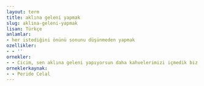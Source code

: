 ```yaml
---
layout: term
title: aklına geleni yapmak
slug: aklina-geleni-yapmak
lisan: Türkçe
anlamlar:
- her istediğini önünü sonunu düşünmeden yapmak
ozellikler:
- - ''
ornekler:
- - Cicim, sen aklına geleni yapıyorsun daha kahvelerimizi içmedik biz!
orneklerkaynak:
- - Peride Celal
---
```

